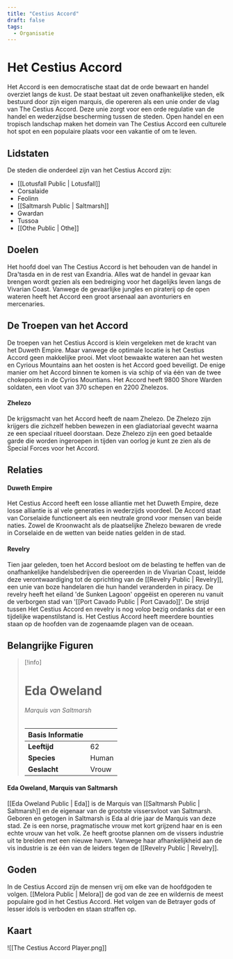```yaml
---
title: "Cestius Accord"
draft: false
tags:
  - Organisatie
---
```

 
# Het Cestius Accord
Het Accord is een democratische staat dat de orde bewaart en handel overziet langs de kust. De staat bestaat uit zeven onafhankelijke steden, elk bestuurd door zijn eigen marquis, die opereren als een unie onder de vlag van The Cestius Accord. Deze unie zorgt voor een orde regulatie van de handel en wederzijdse bescherming tussen de steden. Open handel en een tropisch landschap maken het domein van The Cestius Accord een culturele hot spot en een populaire plaats voor een vakantie of om te leven.

## Lidstaten
De steden die onderdeel zijn van het Cestius Accord zijn:
- [[Lotusfall Public | Lotusfall]]
- Corsalaide
- Feolinn
- [[Saltmarsh Public | Saltmarsh]]
- Gwardan
- Tussoa
- [[Othe Public | Othe]]

## Doelen
Het hoofd doel van The Cestius Accord is het behouden van de handel in Dra'tasda en in de rest van Exandria. Alles wat de handel in gevaar kan brengen wordt gezien als een bedreiging voor het dagelijks leven langs de Vivarian Coast. Vanwege de gevaarlijke jungles en piraterij op de open wateren heeft het Accord een groot arsenaal aan avonturiers en mercenaries.

## De Troepen van het Accord
De troepen van het Cestius Accord is klein vergeleken met de kracht van het Duweth Empire. Maar vanwege de optimale locatie is het Cestius Accord geen makkelijke prooi. Met vloot bewaakte wateren aan het westen en Cyrious Mountains aan het oosten is het Accord goed beveiligt. De enige manier om het Accord binnen te komen is via schip of via één van de twee chokepoints in de Cyrios Mountians. Het Accord heeft 9800 Shore Warden soldaten, een vloot van 370 schepen en 2200 Zhelezos.

#### Zhelezo
De krijgsmacht van het Accord heeft de naam Zhelezo.
De Zhelezo zijn krijgers die zichzelf hebben bewezen in een gladiatoriaal gevecht waarna ze een speciaal ritueel doorstaan. Deze Zhelezo zijn een goed betaalde garde die worden ingeroepen in tijden van oorlog je kunt ze zien als de Special Forces voor het Accord.

## Relaties

#### Duweth Empire
Het Cestius Accord heeft een losse alliantie met het Duweth Empire, deze losse alliantie is al vele generaties in wederzijds voordeel. De Accord staat van Corselaide functioneert als een neutrale grond voor mensen van beide naties. Zowel de Kroonwacht als de plaatselijke Zhelezo bewaren de vrede in Corselaide en de wetten van beide naties gelden in de stad.

#### Revelry
Tien jaar geleden, toen het Accord besloot om de belasting te heffen van de onafhankelijke handelsbedrijven die opereerden in de Vivarian Coast, leidde deze verontwaardiging tot de oprichting van de [[Revelry Public | Revelry]], een unie van boze handelaren die hun handel veranderden in piracy. De revelry heeft het eiland 'de Sunken Lagoon' opgeëist en opereren nu vanuit de verborgen stad van '[[Port Cavado Public | Port Cavado]]'. De strijd tussen Het Cestius Accord en revelry is nog volop bezig ondanks dat er een tijdelijke wapenstilstand is. Het Cestius Accord heeft meerdere bounties staan op de hoofden van de zogenaamde plagen van de oceaan.

## Belangrijke Figuren
> [!info]
> # Eda Oweland
> ###### Marquis van Saltmarsh
> | Basis Informatie |  |
> | ---- | ---- |
> | **Leeftijd** | 62 |
> | **Species** | Human |
> |**Geslacht**| Vrouw |

#### Eda Oweland, Marquis van Saltmarsh
[[Eda Oweland Public | Eda]] is de Marquis van [[Saltmarsh Public | Saltmarsh]] en de eigenaar van de grootste vissersvloot van Saltmarsh. Geboren en getogen in Saltmarsh is Eda al drie jaar de Marquis van deze stad. Ze is een norse, pragmatische vrouw met kort grijzend haar en is een echte vrouw van het volk. Ze heeft grootse plannen om de vissers industrie uit te breiden met een nieuwe haven. Vanwege haar afhankelijkheid aan de vis industrie is ze één van de leiders tegen de [[Revelry Public | Revelry]].

## Goden
 In de Cestius Accord zijn de mensen vrij om elke van de hoofdgoden te volgen. [[Melora Public | Melora]] de god van de zee en wildernis de meest populaire god in het Cestius Accord. Het volgen van de Betrayer gods of lesser idols is verboden en staan straffen op.

## Kaart
![[The Cestius Accord Player.png]]